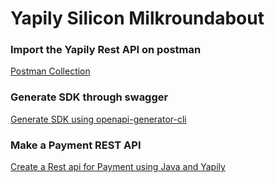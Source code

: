 # Yapily Silicon Milkroundabout #


### Import the Yapily Rest API on postman

[Postman Collection](https://api.yapily.com/docs/v3/openapi.json)

### Generate SDK through swagger ###

[Generate SDK using openapi-generator-cli](swagger-gen-java/generate.sh)

### Make a Payment REST API  ###

[Create a Rest api for Payment using Java and Yapily](rest-api-gen-spring/README.md)
